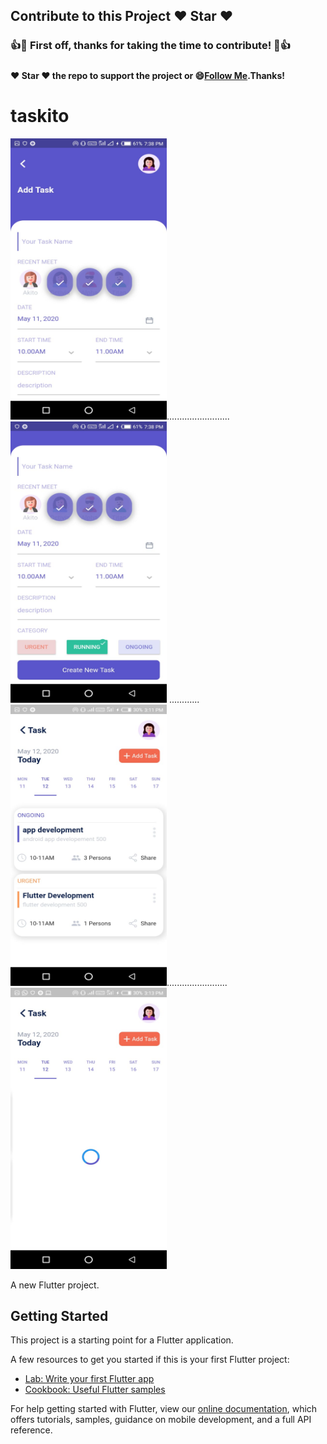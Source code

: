## Contribute to this Project :heart: Star :heart:

### :+1::tada: First off, thanks for taking the time to contribute! :tada::+1:

#####
#### :heart: Star :heart: the repo to support the project or :smile:[Follow Me](https://github.com/harsh6768).Thanks!

# taskito

<img src="https://github.com/harsh6768/Taskito/blob/master/Upload%20Images/home1.jpeg" alt="" 
width="250" height="450" >.........................
<img src="https://github.com/harsh6768/Taskito/blob/master/Upload%20Images/home2.jpeg" alt="" width="250" height="450" >
............ 
<img src="https://github.com/harsh6768/Taskito/blob/master/Upload%20Images/new_task.jpeg" alt="" width="250" height="450" >........................
<img src="https://github.com/harsh6768/Taskito/blob/master/Upload%20Images/new_task1.jpeg" alt="" width="250" height="450" >

A new Flutter project.

## Getting Started

This project is a starting point for a Flutter application.

A few resources to get you started if this is your first Flutter project:

- [Lab: Write your first Flutter app](https://flutter.dev/docs/get-started/codelab)
- [Cookbook: Useful Flutter samples](https://flutter.dev/docs/cookbook)

For help getting started with Flutter, view our
[online documentation](https://flutter.dev/docs), which offers tutorials,
samples, guidance on mobile development, and a full API reference.

